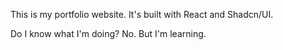 This is my portfolio website. It's built with React and Shadcn/UI.

Do I know what I'm doing? No. But I'm learning.